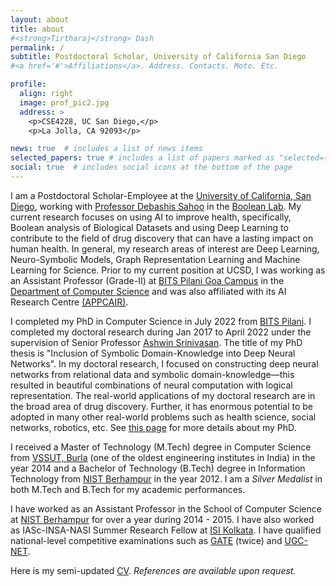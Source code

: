 ```yaml
---
layout: about
title: about
#<strong>Tirtharaj</strong> Dash
permalink: /
subtitle: Postdoctoral Scholar, University of California San Diego
#<a href='#'>Affiliations</a>. Address. Contacts. Moto. Etc.

profile:
  align: right
  image: prof_pic2.jpg
  address: >
    <p>CSE4228, UC San Diego,</p>
    <p>La Jolla, CA 92093</p>

news: true  # includes a list of news items
selected_papers: true # includes a list of papers marked as "selected={true}"
social: true  # includes social icons at the bottom of the page
---
```


I am a Postdoctoral Scholar-Employee at the <a rel="external nofollow" href="https://ucsd.edu/" target="_blank">University of California, San Diego</a>, working with <a rel="external nofollow" href="https://sites.google.com/view/debashis-sahoo/members/DebashisSahoo" target="_blank">Professor Debashis Sahoo</a> in the <a rel="external nofollow" href="https://sites.google.com/view/debashis-sahoo/" target="_blank">Boolean Lab</a>. My current research focuses on using AI to improve health, specifically, Boolean analysis of Biological Datasets and using Deep Learning to contribute to the field of drug discovery that can have a lasting impact on human health. In general, my research areas of interest are Deep Learning, Neuro-Symbolic Models, Graph Representation Learning and Machine Learning for Science. 
Prior to my current position at UCSD, I was working as an Assistant Professor (Grade-II) at <a rel="external nofollow" href="https://www.bits-pilani.ac.in/goa/index.aspx" target="_blank">BITS Pilani Goa Campus</a> in the <a rel="external nofollow" href="https://www.bits-pilani.ac.in/goa/ComputerScienceInformationsSystems/ComputerScienceandInformationSystems" target="_blank">Department of Computer Science</a> and was also affiliated with its AI Research Centre <a rel="external nofollow" href="https://www.bits-pilani.ac.in/appcair/index.html" target="_blank">(APPCAIR)</a>. 

I completed my PhD in Computer Science in July 2022 from <a rel="external nofollow" href="https://www.bits-pilani.ac.in/" target="_blank">BITS Pilani</a>. I completed my doctoral research during Jan 2017 to April 2022 under the supervision of Senior Professor <a rel="external nofollow" href="https://www.bits-pilani.ac.in/goa/ashwin/profile" target="_blank">Ashwin Srinivasan</a>. The title of my PhD thesis is "Inclusion of Symbolic Domain-Knowledge into Deep Neural Networks". In my doctoral research, I focused on constructing deep neural networks from relational data and symbolic domain-knowledge—this resulted in beautiful combinations of neural computation with logical representation. 
The real-world applications of my doctoral research are in the broad area of drug discovery. Further, it has enormous potential to be adopted in many other real-world problems such as health science, social networks, robotics, etc. See <a rel="external nofollow" href="https://tirtharajdash.github.io/myPhD/" target="_blank">this page</a> for more details about my PhD.

I received a Master of Technology (M.Tech) degree in Computer Science from <a rel="external nofollow" href="http://www.vssut.ac.in/" target="_blank">VSSUT, Burla</a> (one of the oldest engineering institutes in India) in the year 2014 and a Bachelor of Technology (B.Tech) degree in Information Technology from <a rel="external nofollow" href="http://www.nist.edu" target="_blank">NIST Berhampur</a> in the year 2012. I am a *Silver Medalist* in both M.Tech and B.Tech for my academic performances.

I have worked as an Assistant Professor in the School of Computer Science at <a rel="external nofollow" href="http://www.nist.edu" target="_blank">NIST Berhampur</a> for over a year during 2014 - 2015. I have also worked as IASc-INSA-NASI Summer Research Fellow at <a rel="external nofollow" href="http://www.isical.ac.in/" target="_blank">ISI Kolkata</a>. I have qualified national-level competitive examinations such as <a rel="external nofollow" href="https://en.wikipedia.org/wiki/Graduate_Aptitude_Test_in_Engineering" target="_blank">GATE</a> (twice) and <a rel="external nofollow" href="https://en.wikipedia.org/wiki/National_Eligibility_Test" target="_blank">UGC-NET</a>.

Here is my semi-updated <a href="/vitae/TirtharajDash.pdf" target="_blank">CV</a>. *References are available upon request.*
